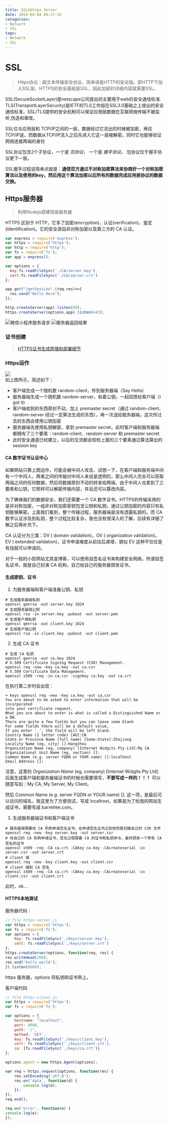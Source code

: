 ```yaml
---
title: SSL&Https Server
date: 2019-04-04 09:27:32  
categories:  
- Network
- SSL
tags:  
- Network
- SSL
---
```

# SSL  
>Https协议：超文本传输安全协议，简单讲是HTTP的安全版。即HTTP下加入SSL层，HTTPS的安全基础是SSL，因此加密的详细内容就需要SSL。   

SSL(SecureSocketLayer)是netscape公司提出的主要用于web的安全通信标准.   
TLS(TransportLayerSecurity)是IETF的TLS工作组在SSL3.0基础之上提出的安全通信标准，SSL/TLS提供的安全机制可以保证应用层数据在互联网络传输不被监听,伪造和窜改。   

SSL位与应用层和 TCP/IP之间的一层，数据经过它流出的时候被加密，再往TCP/IP送，而数据从TCP/IP流入之后先进入它这一层被解密，同时它也能够验证网络连接两端的身份

SSL协议包含2个子协议，一个是 *包协议，* 一个是 *握手协议。* 包协议位于握手协议更下一层。

SSL握手过程说简单点就是：**通信双方通过不对称加密算法来协商好一个对称加密算法以及使用的key，然后用这个算法加密以后所有的数据完成应用层协议的数据交换。**  

## Https服务器
>利用Nodejs搭建简易服务器

HTTPS 区别于 HTTP，它多了加密(encryption)，认证(verification)，鉴定(identification)。它的安全源自非对称加密以及第三方的 CA 认证。   

```js
var express = require('express');
var https = require('https');
var http = require('http');
var fs = require('fs');
var app = express();

var options = {
  key:fs.readFileSync('./CA/server.key'),
  cert:fs.readFileSync('./CA/server.crt')
};

app.get("/getSession",(req,res)=>{
  res.send("Hello Here");
});

http.createServer(app).listen(80);
https.createServer(options,app).listen(443);
```
![微信小程序服务请求](./https.jpg "微信小程序服务请求")
![服务器返回结果](./https_res.jpg "服务器返回结果")

### 证书创建
>[HTTPS证书生成原理和部署细节](https://www.cnblogs.com/liyulong1982/p/6106129.html)   


### Https运作
![](http://www.barretlee.com/blogimgs/2015/10/20151001_b347f684.jpg )    
如上图所示，简述如下：   
- 客户端生成一个随机数 random-client，传到服务器端（Say Hello)
- 服务器端生成一个随机数 random-server，和着公钥，一起回馈给客户端（I got it)
- 客户端收到的东西原封不动，加上 premaster secret（通过 random-client、random-server 经过一定算法生成的东西），再一次送给服务器端，这次传过去的东西会使用公钥加密
- 服务器端先使用私钥解密，拿到 premaster secret，此时客户端和服务器端都拥有了三个要素：random-client、random-server 和 premaster secret
- 此时安全通道已经建立，以后的交流都会校检上面的三个要素通过算法算出的 session key


#### CA 数字证书认证中心    
如果网站只靠上图运作，可能会被中间人攻击，试想一下，在客户端和服务端中间有一个中间人，两者之间的传输对中间人来说是透明的，那么中间人完全可以获取两端之间的任何数据，然后将数据原封不动的转发给两端，由于中间人也拿到了三要素和公钥，它照样可以解密传输内容，并且还可以篡改内容。  

为了确保我们的数据安全，我们还需要一个 CA 数字证书。HTTPS的传输采用的是非对称加密，一组非对称加密密钥包含公钥和私钥，通过公钥加密的内容只有私钥能够解密。上面我们看到，整个传输过程，服务器端是没有透露私钥的。而 CA 数字认证涉及到私钥，整个过程比较复杂，我也没有很深入的了解，后续有详细了解之后再补充下。   

CA 认证分为三类：DV ( domain validation)，OV ( organization validation)，EV ( extended validation)，证书申请难度从前往后递增，貌似 EV 这种不仅仅是有钱就可以申请的。    

对于一般的小型网站尤其是博客，可以使用自签名证书来构建安全网络，所谓自签名证书，就是自己扮演 CA 机构，自己给自己的服务器颁发证书。    

#### 生成密钥、证书

1. 为服务器端和客户端准备公钥、私钥

 ```shell
# 生成服务器端私钥
openssl genrsa -out server.key 1024
# 生成服务器端公钥
openssl rsa -in server.key -pubout -out server.pem
# 生成客户端私钥
openssl genrsa -out client.key 1024
# 生成客户端公钥
openssl rsa -in client.key -pubout -out client.pem
 ```


2. 生成 CA 证书   

 ```shell
# 生成 CA 私钥
openssl genrsa -out ca.key 1024
# X.509 Certificate Signing Request (CSR) Management.
openssl req -new -key ca.key -out ca.csr
# X.509 Certificate Data Management.
openssl x509 -req -in ca.csr -signkey ca.key -out ca.crt
 ```
在执行第二步时会出现：
 ```shell
➜ keys openssl req -new -key ca.key -out ca.csr
You are about to be asked to enter information that will be incorporated
into your certificate request.
What you are about to enter is what is called a Distinguished Name or a DN.
There are quite a few fields but you can leave some blank
For some fields there will be a default value,
If you enter '.', the field will be left blank.
Country Name (2 letter code) [AU]:CN
State or Province Name (full name) [Some-State]:Zhejiang
Locality Name (eg, city) []:Hangzhou
Organization Name (eg, company) [Internet Widgits Pty Ltd]:My CA
Organizational Unit Name (eg, section) []:
Common Name (e.g. server FQDN or YOUR name) []:localhost
Email Address []:
 ```
 注意，这里的 *Organization Name* (eg, company) [Internet Widgits Pty Ltd]: 后面生成客户端和服务器端证书的时候也需要填写，**不要写成一样的！！！** 可以随意写如：My CA, My Server, My Client。   

 然后 Common Name (e.g. server FQDN or YOUR name) []: 这一项，是最后可以访问的域名，我这里为了方便测试，写成 localhost，如果是为了给我的网站生成证书，需要写成 barretlee.com。    

3. 生成服务器端证书和客户端证书
 ```shell
# 服务器端需要向 CA 机构申请签名证书，在申请签名证书之前依然是创建自己的 CSR 文件
openssl req -new -key server.key -out server.csr
# 向自己的 CA 机构申请证书，签名过程需要 CA 的证书和私钥参与，最终颁发一个带有 CA 签名的证书
openssl x509 -req -CA ca.crt -CAkey ca.key -CAcreateserial -in server.csr -out server.crt
# client 端
openssl req -new -key client.key -out client.csr
# client 端到 CA 签名
openssl x509 -req -CA ca.crt -CAkey ca.key -CAcreateserial -in client.csr -out client.crt
 ```
此时，ok...

#### HTTPS本地测试
服务器代码：
```js
// file https-server.js
var https = require('https');
var fs = require('fs');
var options = {
    key: fs.readFileSync('./keys/server.key'),
    cert: fs.readFileSync('./keys/server.crt')
};
https.createServer(options, function(req, res) {
res.writeHead(200);
res.end('hello world');
}).listen(8000);
```
https 服务器，options 将私钥和证书带上。

客户端代码
```js
// file https-client.js
var https = require('https');
var fs = require('fs');

var options = {
    hostname: "localhost",
    port: 8000,
    path: '/',
    methed: 'GET',
    key: fs.readFileSync('./keys/client.key'),
    cert: fs.readFileSync('./keys/client.crt'),
    ca: [fs.readFileSync('./keys/ca.crt')]
};

options.agent = new https.Agent(options);

var req = https.request(options, function(res) {
    res.setEncoding('utf-8');
    res.on('data', function(d) {
        console.log(d);
    });
});
req.end();

req.on('error', function(e) {
console.log(e);
});
```
